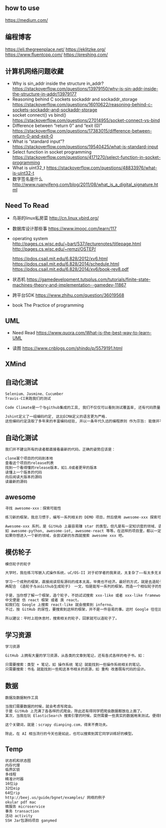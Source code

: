 ## how to use
https://medium.com/

## 编程博客
https://eli.thegreenplace.net/
https://eklitzke.org/
https://www.fluentcpp.com/
https://preshing.com/

## 计算机网络问题收藏
- Why is sin_addr inside the structure in_addr?
    https://stackoverflow.com/questions/13979150/why-is-sin-addr-inside-the-structure-in-addr/13979177
- Reasoning behind C sockets sockaddr and sockaddr_storage
    https://stackoverflow.com/questions/16010622/reasoning-behind-c-sockets-sockaddr-and-sockaddr-storage
- socket connect() vs bind()
    https://stackoverflow.com/questions/27014955/socket-connect-vs-bind
- Difference between “return 0” and “exit (0)”
    https://stackoverflow.com/questions/17383015/difference-between-return-0-and-exit-0
- What is “standard input”?
    https://stackoverflow.com/questions/19540425/what-is-standard-input
- Select function in socket programming
    https://stackoverflow.com/questions/4171270/select-function-in-socket-programming
- What is uint32_t
    https://stackoverflow.com/questions/48833976/what-is-uint32-t
- 数字签名是什么
    http://www.ruanyifeng.com/blog/2011/08/what_is_a_digital_signature.html



## Need To Read

- 鸟哥的linux私房菜
	http://cn.linux.vbird.org/

- 数据库设计那些事
	https://www.imooc.com/learn/117

- operating system
	http://pages.cs.wisc.edu/~bart/537/lecturenotes/titlepage.html
	http://pages.cs.wisc.edu/~remzi/OSTEP/

	https://pdos.csail.mit.edu/6.828/2012/xv6.html
	https://pdos.csail.mit.edu/6.828/2014/schedule.html
	https://pdos.csail.mit.edu/6.828/2014/xv6/book-rev8.pdf
- 状态机
    https://gamedevelopment.tutsplus.com/tutorials/finite-state-machines-theory-and-implementation--gamedev-11867

- 跨平台SDK
    https://www.zhihu.com/question/36019568

- book
    The Practice of programming

## UML
- Need Read
    https://www.quora.com/What-is-the-best-way-to-learn-UML

- 读图
    https://www.cnblogs.com/shindo/p/5579191.html

## XMind

## 自动化测试

```txt
Selenium、Jasmine、Cucumber
Travis-CI来跑我们的测试

Code Climate是一个与github集成的工具, 我们不仅仅可以看到测试覆盖率, 还有代码质量.

Jshint定义了一组编码约定, 这比ECMA定义的语言更为严格.
这些编码约定汲取了多年来的丰富编码经验, 并以一条年代久远的编程原则 作为宗旨: 能做并不意味着应该做.
```

## 自动化测试

```txt
我们并不建议所有的读者都直接看最新的代码，正确的姿势应该是：

clone某个项目的代码到本地
查看这个项目的release列表
找到一个看得懂的release版本，如1.0或者更早的版本
读懂上一个版本的代码
向后阅读大版本的源码
读最新的源码
```

## awesome

```txt
寻找 awesome-xxx：探索可能性

练习新的框架，我总习惯于，编写一系列相关的 DEMO 项目，然后使用 awesome-xxx 探索可能性。

Awesome-xxx 系列，是 GitHub 上最容易赚 star 的类型。但凡是有一定知识度的领域、语言、框架等，都有自己的 awesome-xxx 系列的项目，
如 awesome-python, awesome-iot, awesome-react 等等。在这样的项目里，都以一定的知识体系整理出来的，从索引和查阅上相应的方便。
如果你想进入一个新的领域，会尝试新的东西就搜索 awesome xxx 吧。
```

## 模仿轮子

```txt
模仿轮子的轮子

大学时，我在练习写嵌入式操作系统，uC/OS-II 对于初学者的我来说，太复杂了——有太多无关的代码。便在网上找寻相关的实现，也便是找到了一些，在那的基础上一点点完善操作系统。

学习一个成熟的框架，直接阅读现有源码的成本太高，毕竟也不经济。最好的方式，就是去造轮子。从模仿轮子之上，再去造轮子，是最省力气的方式。
再配合 《造轮子与从Github生成轮子》 一文，怕是能写一系列的框架。而造一个相似轮子的想法，往往很多人都有。尤其是一个成熟的框架，往往有很多仿制品。

于是，当你想了解一个框架，造个轮子，不妨试试搜索 xxx-like 或者 xxx-like framework，
中文便是 仿 react 框架 或者 类 react。
如我们在 Google 上搜索 react-like 就会搜索到 inferno。
不过，按 GitHub 的尿性，要搜索到这样的框架，并不是一件容易的事。这时 Google 往往比 GitHub 搜索好用。

所以建议：平时上班休息时，搜索相关的轮子，回家就可以造轮子了。
```

## 学习资源

```txt
学习资源

GitHub 上拥有大量的学习资源，从各类的文章到笔记，还有各式各样的电子书。如：

只需要搜索：类型 + 笔记，如 操作系统 笔记 就能找到一些操作系统相关的笔记。
只需要搜索：书名 就能找到一些和这本书相关的资源，如 重构 改善既有代码的设计。
```

## 数据

```txt
数据及数据制作工具

当我们需要数据的时候，就会考虑写爬虫。
于是 GitHub 上充满了各各样的式爬虫，除此还有得同学把爬虫数据都放在上面了。
某次，当我在玩 ElasticSearch 搜索引擎的时候，突然需要一些真实的数据用来测试。便得找爬虫，就在 GitHub 上，找到了大众点评的一些爬虫。

这个关键词，就是：scrapy dianping.com，得来不费功夫。

除此，在 AI 相当流行的今天也是如此，也可以搜索到其它同学训练好的模型。
```

## Temp

```txt
状态机和状态图
内存代理
临界区锁
多线程
精准计时器
16位ip
32位eip
64位rip
http://beej.us/guide/bgnet/examples/ 网络的例子
okular pdf mac
微服务 microservice
事务 transaction
活动 activity
SSH Jar包源码项目 ganymed
```
